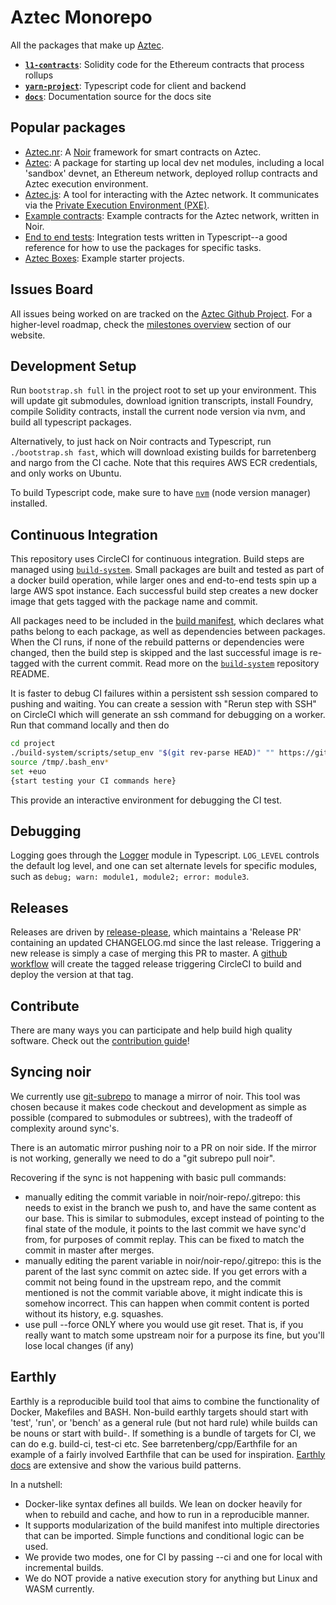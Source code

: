 # Aztec Monorepo

All the packages that make up [Aztec](https://docs.aztec.network).

- [**`l1-contracts`**](/l1-contracts): Solidity code for the Ethereum contracts that process rollups
- [**`yarn-project`**](/yarn-project): Typescript code for client and backend
- [**`docs`**](/docs): Documentation source for the docs site

## Popular packages

- [Aztec.nr](./noir-projects/aztec-nr/): A [Noir](https://noir-lang.org) framework for smart contracts on Aztec.
- [Aztec](./yarn-project/aztec/): A package for starting up local dev net modules, including a local 'sandbox' devnet, an Ethereum network, deployed rollup contracts and Aztec execution environment.
- [Aztec.js](./yarn-project/aztec.js/): A tool for interacting with the Aztec network. It communicates via the [Private Execution Environment (PXE)](./yarn-project/pxe/).
- [Example contracts](./noir-projects/noir-contracts/): Example contracts for the Aztec network, written in Noir.
- [End to end tests](./yarn-project/end-to-end/): Integration tests written in Typescript--a good reference for how to use the packages for specific tasks.
- [Aztec Boxes](./boxes/): Example starter projects.

## Issues Board

All issues being worked on are tracked on the [Aztec Github Project](https://github.com/orgs/AztecProtocol/projects/22). For a higher-level roadmap, check the [milestones overview](https://aztec.network/roadmap) section of our website.

## Development Setup

Run `bootstrap.sh full` in the project root to set up your environment. This will update git submodules, download ignition transcripts, install Foundry, compile Solidity contracts, install the current node version via nvm, and build all typescript packages.

Alternatively, to just hack on Noir contracts and Typescript, run `./bootstrap.sh fast`, which will download existing builds for barretenberg and nargo from the CI cache. Note that this requires AWS ECR credentials, and only works on Ubuntu.

To build Typescript code, make sure to have [`nvm`](https://github.com/nvm-sh/nvm) (node version manager) installed.

## Continuous Integration

This repository uses CircleCI for continuous integration. Build steps are managed using [`build-system`](https://github.com/AztecProtocol/build-system). Small packages are built and tested as part of a docker build operation, while larger ones and end-to-end tests spin up a large AWS spot instance. Each successful build step creates a new docker image that gets tagged with the package name and commit.

All packages need to be included in the [build manifest](build_manifest.yml), which declares what paths belong to each package, as well as dependencies between packages. When the CI runs, if none of the rebuild patterns or dependencies were changed, then the build step is skipped and the last successful image is re-tagged with the current commit. Read more on the [`build-system`](https://github.com/AztecProtocol/build-system) repository README.

It is faster to debug CI failures within a persistent ssh session compared to pushing and waiting. You can create a session with "Rerun step with SSH" on CircleCI which will generate an ssh command for debugging on a worker. Run that command locally and then do

```bash
cd project
./build-system/scripts/setup_env "$(git rev-parse HEAD)" "" https://github.com/AztecProtocol/aztec-packages
source /tmp/.bash_env*
set +euo
{start testing your CI commands here}
```

This provide an interactive environment for debugging the CI test.

## Debugging

Logging goes through the [Logger](yarn-project/foundation/src/log/) module in Typescript. `LOG_LEVEL` controls the default log level, and one can set alternate levels for specific modules, such as `debug; warn: module1, module2; error: module3`.

## Releases

Releases are driven by [release-please](https://github.com/googleapis/release-please), which maintains a 'Release PR' containing an updated CHANGELOG.md since the last release. Triggering a new release is simply a case of merging this PR to master. A [github workflow](./.github/workflows/release-please.yml) will create the tagged release triggering CircleCI to build and deploy the version at that tag.

## Contribute

There are many ways you can participate and help build high quality software. Check out the [contribution guide](CONTRIBUTING.md)!

## Syncing noir

We currently use [git-subrepo](https://github.com/ingydotnet/git-subrepo) to manage a mirror of noir. This tool was chosen because it makes code checkout and development as simple as possible (compared to submodules or subtrees), with the tradeoff of complexity around sync's.

There is an automatic mirror pushing noir to a PR on noir side. If the mirror is not working, generally we need to do a "git subrepo pull noir".

Recovering if the sync is not happening with basic pull commands:

- manually editing the commit variable in noir/noir-repo/.gitrepo:
  this needs to exist in the branch we push to, and have the same content as our base. This is similar to submodules, except instead of pointing to the final state of the module, it points to the last commit we have sync'd from, for purposes of commit replay. This can be fixed to match the commit in master after merges.
- manually editing the parent variable in noir/noir-repo/.gitrepo: this is the parent of the last sync commit on aztec side. If you get errors with a commit not being found in the upstream repo, and the commit mentioned is not the commit variable above, it might indicate this is somehow incorrect. This can happen when commit content is ported without its history, e.g. squashes.
- use pull --force ONLY where you would use git reset. That is, if you really want to match some upstream noir for a purpose its fine, but you'll lose local changes (if any)

## Earthly

Earthly is a reproducible build tool that aims to combine the functionality of Docker, Makefiles and BASH.
Non-build earthly targets should start with 'test', 'run', or 'bench' as a general rule (but not hard rule) while builds can be nouns or start with build-.
If something is a bundle of targets for CI, we can do e.g. build-ci, test-ci etc.
See barretenberg/cpp/Earthfile for an example of a fairly involved Earthfile that can be used for inspiration.
[Earthly docs](https://docs.earthly.dev/) are extensive and show the various build patterns.

In a nutshell:

- Docker-like syntax defines all builds. We lean on docker heavily for when to rebuild and cache, and how to run in a reproducible manner.
- It supports modularization of the build manifest into multiple directories that can be imported. Simple functions and conditional logic can be used.
- We provide two modes, one for CI by passing --ci and one for local with incremental builds.
- We do NOT provide a native execution story for anything but Linux and WASM currently.
